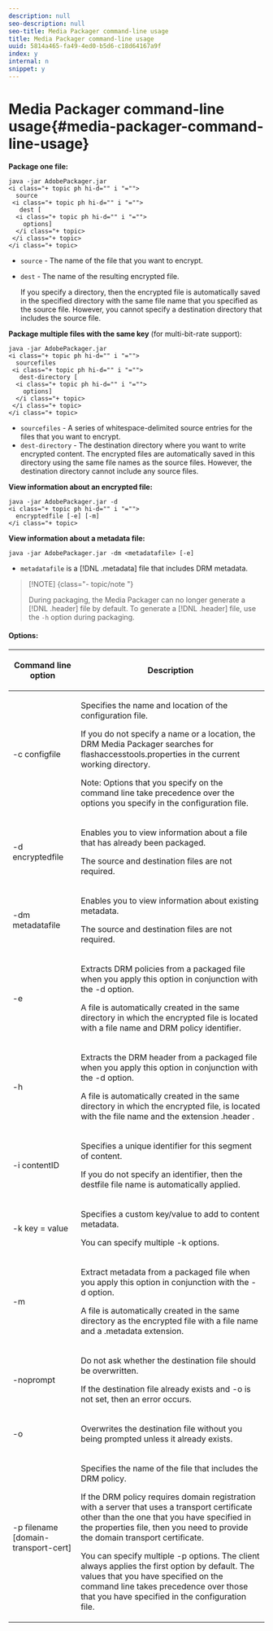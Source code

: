 ```yaml
---
description: null
seo-description: null
seo-title: Media Packager command-line usage
title: Media Packager command-line usage
uuid: 5814a465-fa49-4ed0-b5d6-c18d64167a9f
index: y
internal: n
snippet: y
---
```


# Media Packager command-line usage{#media-packager-command-line-usage}

**Package one file:**

```
java -jar AdobePackager.jar  
<i class="+ topic ph hi-d="" i "="">
  source  
 <i class="+ topic ph hi-d="" i "="">
   dest [ 
  <i class="+ topic ph hi-d="" i "="">
    options] 
  </i class="+ topic> 
 </i class="+ topic> 
</i class="+ topic>
```

* `source` - The name of the file that you want to encrypt. 
* `dest` - The name of the resulting encrypted file.

  If you specify a directory, then the encrypted file is automatically saved in the specified directory with the same file name that you specified as the source file. However, you cannot specify a destination directory that includes the source file.

**Package multiple files with the same key** (for multi-bit-rate support):

```
java -jar AdobePackager.jar  
<i class="+ topic ph hi-d="" i "="">
  sourcefiles  
 <i class="+ topic ph hi-d="" i "="">
   dest-directory [ 
  <i class="+ topic ph hi-d="" i "="">
    options] 
  </i class="+ topic> 
 </i class="+ topic> 
</i class="+ topic>
```

* `sourcefiles` - A series of whitespace-delimited source entries for the files that you want to encrypt. 
* `dest-directory` - The destination directory where you want to write encrypted content. The encrypted files are automatically saved in this directory using the same file names as the source files. However, the destination directory cannot include any source files.

**View information about an encrypted file:**

```
java -jar AdobePackager.jar -d  
<i class="+ topic ph hi-d="" i "="">
  encryptedfile [-e] [-m] 
</i class="+ topic>
```

**View information about a metadata file:**

```
java -jar AdobePackager.jar -dm <metadatafile> [-e]
```

* `metadatafile` is a [!DNL .metadata] file that includes DRM metadata.

>[!NOTE] {class="- topic/note "}
>
>During packaging, the Media Packager can no longer generate a [!DNL .header] file by default. To generate a [!DNL .header] file, use the `-h` option during packaging.

#### Options:
<table frame="all" colsep="1" rowsep="1" class="+ topic/table adobe-d/table " id="table_wgz_spy_n4">  
 <thead class="- topic/thead "> 
  <tr rowsep="1" class="- topic/row "> 
   <th colname="1" class="- topic/entry entry"> <p class="- topic/p ">Command line option </p> </th> 
   <th colname="2" class="- topic/entry entry"> <p class="- topic/p ">Description </p> </th> 
  </tr> 
 </thead>
 <tbody class="- topic/tbody "> 
  <tr rowsep="1" class="- topic/row "> 
   <td colname="1" class="- topic/entry "> <p class="- topic/p ">-c <span class="+ topic/ph pr-d/codeph codeph"> configfile </span> </p> </td> 
   <td colname="2" class="- topic/entry "> <p class="- topic/p ">Specifies the name and location of the configuration file. </p> <p class="- topic/p ">If you do not specify a name or a location, the DRM Media Packager searches for <span class="filepath"> flashaccesstools.properties </span> in the current working directory. </p> <p>Note:  Options that you specify on the command line take precedence over the options you specify in the configuration file. </p> </td> 
  </tr> 
  <tr rowsep="1" class="- topic/row "> 
   <td colname="1" class="- topic/entry "> <p class="- topic/p ">-d <span class="+ topic/ph pr-d/codeph codeph"> encryptedfile </span> </p> </td> 
   <td colname="2" class="- topic/entry "> <p class="- topic/p ">Enables you to view information about a file that has already been packaged. </p> <p class="- topic/p ">The source and destination files are not required. </p> </td> 
  </tr> 
  <tr rowsep="1" class="- topic/row "> 
   <td colname="1" class="- topic/entry "> <p class="- topic/p ">-dm <span class="+ topic/ph pr-d/codeph codeph"> metadatafile </span> </p> </td> 
   <td colname="2" class="- topic/entry "> <p class="- topic/p ">Enables you to view information about existing metadata. </p> <p class="- topic/p ">The source and destination files are not required. </p> </td> 
  </tr> 
  <tr rowsep="1" class="- topic/row "> 
   <td colname="1" class="- topic/entry "> <p class="- topic/p ">-e </p> </td> 
   <td colname="2" class="- topic/entry "> <p class="- topic/p ">Extracts DRM policies from a packaged file when you apply this option in conjunction with the <span class="codeph"> -d </span> option. </p> <p class="- topic/p ">A file is automatically created in the same directory in which the encrypted file is located with a file name and DRM policy identifier. </p> </td> 
  </tr> 
  <tr rowsep="1" class="- topic/row "> 
   <td colname="1" class="- topic/entry "> <p class="- topic/p ">-h </p> </td> 
   <td colname="2" class="- topic/entry "> <p class="- topic/p ">Extracts the DRM header from a packaged file when you apply this option in conjunction with the <span class="codeph"> -d </span> option. </p> <p class="- topic/p ">A file is automatically created in the same directory in which the encrypted file, is located with the file name and the extension <span class="filepath"> .header </span>. </p> </td> 
  </tr> 
  <tr rowsep="1" class="- topic/row "> 
   <td colname="1" class="- topic/entry "> <p class="- topic/p ">-i <span class="+ topic/ph pr-d/codeph codeph"> contentID </span> </p> </td> 
   <td colname="2" class="- topic/entry "> <p class="- topic/p ">Specifies a unique identifier for this segment of content. </p> <p class="- topic/p ">If you do not specify an identifier, then the destfile file name is automatically applied. </p> </td> 
  </tr> 
  <tr rowsep="1" class="- topic/row "> 
   <td colname="1" class="- topic/entry "> <p class="- topic/p ">-k <span class="+ topic/ph pr-d/codeph codeph"> key </span>= <span class="+ topic/ph pr-d/codeph codeph"> value </span> </p> </td> 
   <td colname="2" class="- topic/entry "> <p class="- topic/p ">Specifies a custom key/value to add to content metadata. </p> <p class="- topic/p ">You can specify multiple <span class="codeph"> -k </span> options. </p> </td> 
  </tr> 
  <tr rowsep="1" class="- topic/row "> 
   <td colname="1" class="- topic/entry "> <p class="- topic/p ">-m </p> </td> 
   <td colname="2" class="- topic/entry "> <p class="- topic/p ">Extract metadata from a packaged file when you apply this option in conjunction with the <span class="codeph"> -d </span> option. </p> <p class="- topic/p ">A file is automatically created in the same directory as the encrypted file with a file name and a <span class="codeph"> .metadata </span> extension. </p> </td> 
  </tr> 
  <tr rowsep="1" class="- topic/row "> 
   <td colname="1" class="- topic/entry "> <p class="- topic/p ">-noprompt </p> </td> 
   <td colname="2" class="- topic/entry "> <p class="- topic/p ">Do not ask whether the destination file should be overwritten. </p> <p class="- topic/p ">If the destination file already exists and <span class="codeph"> -o </span> is not set, then an error occurs. </p> </td> 
  </tr> 
  <tr rowsep="1" class="- topic/row "> 
   <td colname="1" class="- topic/entry "> <p class="- topic/p ">-o </p> </td> 
   <td colname="2" class="- topic/entry "> <p class="- topic/p ">Overwrites the destination file without you being prompted unless it already exists. </p> </td> 
  </tr> 
  <tr rowsep="0" class="- topic/row "> 
   <td colname="1" class="- topic/entry "> <p class="- topic/p ">-p <span class="+ topic/ph pr-d/codeph codeph"> filename [domain-transport-cert] </span> </p> </td> 
   <td colname="2" class="- topic/entry "> <p class="- topic/p ">Specifies the name of the file that includes the DRM policy. </p> <p class="- topic/p ">If the DRM policy requires domain registration with a server that uses a transport certificate other than the one that you have specified in the properties file, then you need to provide the domain transport certificate. </p> <p class="- topic/p ">You can specify multiple <span class="codeph"> -p </span> options. The client always applies the first option by default. The values that you have specified on the command line takes precedence over those that you have specified in the configuration file. </p> </td> 
  </tr> 
 </tbody> 
</table>

